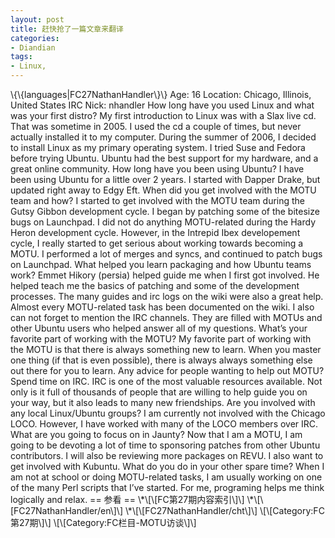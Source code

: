 ```yaml
---
layout: post
title: 赶快抢了一篇文章来翻译
categories:
- Diandian
tags:
- Linux, 
---
```

\\\{\\\{languages|FC27NathanHandler\\\}\\\} Age: 16 Location: Chicago, Illinois, United States IRC Nick: nhandler How long have you used Linux and what was your first distro? My first introduction to Linux was with a Slax live cd. That was sometime in 2005. I used the cd a couple of times, but never actually installed it to my computer. During the summer of 2006, I decided to install Linux as my primary operating system. I tried Suse and Fedora before trying Ubuntu. Ubuntu had the best support for my hardware, and a great online community.  How long have you been using Ubuntu? I have been using Ubuntu for a little over 2 years. I started with Dapper Drake, but updated right away to Edgy Eft. When did you get involved with the MOTU team and how? I started to get involved with the MOTU team during the Gutsy Gibbon development cycle. I began by patching some of the bitesize bugs on Launchpad. I did not do anything MOTU-related during the Hardy Heron development cycle. However, in the Intrepid Ibex developement cycle, I really started to get serious about working towards becoming a MOTU. I performed a lot of merges and syncs, and continued to patch bugs on Launchpad.  What helped you learn packaging and how Ubuntu teams work? Emmet Hikory (persia) helped guide me when I first got involved. He helped teach me the basics of patching and some of the development processes. The many guides and irc logs on the wiki were also a great help. Almost every MOTU-related task has been documented on the wiki. I also can not forget to mention the IRC channels. They are filled with MOTUs and other Ubuntu users who helped answer all of my questions.  What’s your favorite part of working with the MOTU? My favorite part of working with the MOTU is that there is always something new to learn. When you master one thing (if that is even possible), there is always always something else out there for you to learn. Any advice for people wanting to help out MOTU? Spend time on IRC. IRC is one of the most valuable resources available. Not only is it full of thousands of people that are willing to help guide you on your way, but it also leads to many new friendships.  Are you involved with any local Linux/Ubuntu groups? I am currently not involved with the Chicago LOCO. However, I have worked with many of the LOCO members over IRC. What are you going to focus on in Jaunty? Now that I am a MOTU, I am going to be devoting a lot of time to sponsoring patches from other Ubuntu contributors. I will also be reviewing more packages on REVU. I also want to get involved with Kubuntu. What do you do in your other spare time? When I am not at school or doing MOTU-related tasks, I am usually working on one of the many Perl scripts that I’ve started. For me, programing helps me think logically and relax.  == 参看 == \\\*\\\[\\\[FC第27期内容索引\\\]\\\] \\\*\\\[\\\[FC27NathanHandler/en\\\]\\\] \\\*\\\[\\\[FC27NathanHandler/cht\\\]\\\] \\\[\\\[Category:FC第27期\\\]\\\] \\\[\\\[Category:FC栏目-MOTU访谈\\\]\\\]